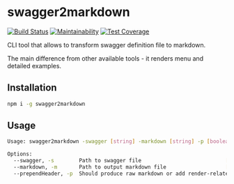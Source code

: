# swagger2markdown

[![Build Status](https://travis-ci.org/katsanva/swagger2markdown.svg?branch=master)](https://travis-ci.org/katsanva/swagger2markdown)
[![Maintainability](https://api.codeclimate.com/v1/badges/1bc2b9ae5942f4c8e3ef/maintainability)](https://codeclimate.com/github/katsanva/swagger2markdown/maintainability)
[![Test Coverage](https://api.codeclimate.com/v1/badges/1bc2b9ae5942f4c8e3ef/test_coverage)](https://codeclimate.com/github/katsanva/swagger2markdown/test_coverage)

CLI tool that allows to transform swagger definition file to markdown.

The main difference from other available tools - it renders menu and detailed examples.

## Installation

```sh
npm i -g swagger2markdown
```

## Usage

```sh
Usage: swagger2markdown -swagger [string] -markdown [string] -p [boolean]

Options:
  --swagger, -s        Path to swagger file                           [required]
  --markdown, -m       Path to output markdown file                   [required]
  --prependHeader, -p  Should produce raw markdown or add render-related header                                                  [boolean] [default: true]
```
